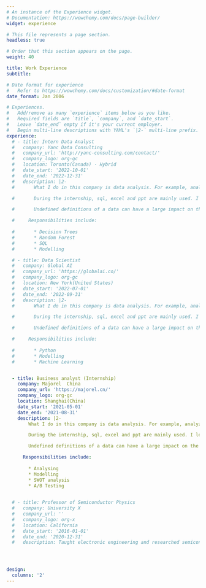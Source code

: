 ```yaml
---
# An instance of the Experience widget.
# Documentation: https://wowchemy.com/docs/page-builder/
widget: experience

# This file represents a page section.
headless: true

# Order that this section appears on the page.
weight: 40

title: Work Experience
subtitle:

# Date format for experience
#   Refer to https://wowchemy.com/docs/customization/#date-format
date_format: Jan 2006

# Experiences.
#   Add/remove as many `experience` items below as you like.
#   Required fields are `title`, `company`, and `date_start`.
#   Leave `date_end` empty if it's your current employer.
#   Begin multi-line descriptions with YAML's `|2-` multi-line prefix.
experience:
  # - title: Intern Data Analyst
  #   company: Yanc Data Consulting
  #   company_url: 'http://yanc-consulting.com/contact/'
  #   company_logo: org-gc
  #   location: Toronto(Canada) · Hybrid
  #   date_start: '2022-10-01'
  #   date_end: '2022-12-31'
  #   description: |2-
  #       What I do in this company is data analysis. For example, analyze the sales of some fast-selling brands, and analyze the reasons for the increase or decrease in sales. My main responsibility is to write weekly reports and monthly summaries.

  #       During the internship, sql, excel and ppt are mainly used. I learned about the application of sql and the application of data, which are different from the daily school learning.

  #       Undefined definitions of a data can have a large impact on the results. Misattribution can also occur. In the process of continuous optimization of the new definition, it is beneficial for the company to increase sales, optimize production structure and marketing strategy. It also strengthens and consolidates the knowledge that I have learned on a daily basis.

  #     Responsibilities include:
        
  #       * Decision Trees
  #       * Random Forest
  #       * SQL
  #       * Modelling

  # - title: Data Scientist
  #   company: Global AI
  #   company_url: 'https://globalai.co/'
  #   company_logo: org-gc
  #   location: New York(United States)
  #   date_start: '2022-07-01'
  #   date_end: '2022-09-31'
  #   description: |2-
  #       What I do in this company is data analysis. For example, analyze the sales of some fast-selling brands, and analyze the reasons for the increase or decrease in sales. My main responsibility is to write weekly reports and monthly summaries.

  #       During the internship, sql, excel and ppt are mainly used. I learned about the application of sql and the application of data, which are different from the daily school learning.

  #       Undefined definitions of a data can have a large impact on the results. Misattribution can also occur. In the process of continuous optimization of the new definition, it is beneficial for the company to increase sales, optimize production structure and marketing strategy. It also strengthens and consolidates the knowledge that I have learned on a daily basis.

  #     Responsibilities include:
        
  #       * Python
  #       * Modelling
  #       * Machine Learning


  - title: Business analyst (Internship)
    company: Majorel  China
    company_url: 'https://majorel.cn/'
    company_logo: org-gc
    location: Shanghai(China)
    date_start: '2021-05-01'
    date_end: '2021-08-31'
    description: |2-
        What I do in this company is data analysis. For example, analyze the sales of some fast-selling brands, and analyze the reasons for the increase or decrease in sales. My main responsibility is to write weekly reports and monthly summaries.

        During the internship, sql, excel and ppt are mainly used. I learned about the application of sql and the application of data, which are different from the daily school learning.

        Undefined definitions of a data can have a large impact on the results. Misattribution can also occur. In the process of continuous optimization of the new definition, it is beneficial for the company to increase sales, optimize production structure and marketing strategy. It also strengthens and consolidates the knowledge that I have learned on a daily basis.

      Responsibilities include:
        
        * Analysing
        * Modelling
        * SWOT analysis
        * A/B Testing
        

  # - title: Professor of Semiconductor Physics
  #   company: University X
  #   company_url: ''
  #   company_logo: org-x
  #   location: California
  #   date_start: '2016-01-01'
  #   date_end: '2020-12-31'
  #   description: Taught electronic engineering and researched semiconductor physics.




design:
  columns: '2'
---
```


